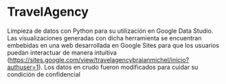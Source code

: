 # TravelAgency
Limpieza de datos con Python para su utilización en Google Data Studio.  Las visualizaciones generadas con dicha herramienta se encuentran embebidas en una web desarrollada en Google Sites para que los usuarios puedan interactuar de manera intuitiva (https://sites.google.com/view/travelagencybraianmichel/inicio?authuser=1). Los datos en crudo fueron modificados para cuidar su condición de confidencial 
